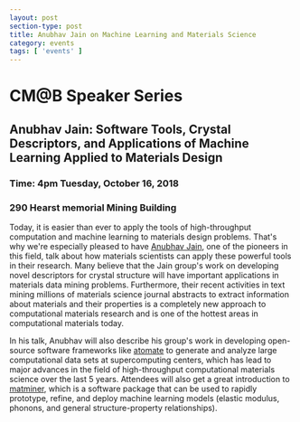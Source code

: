 ```yaml
---
layout: post
section-type: post
title: Anubhav Jain on Machine Learning and Materials Science
category: events
tags: [ 'events' ]
---
```

# CM@B Speaker Series
## Anubhav Jain: Software Tools, Crystal Descriptors, and Applications of Machine Learning Applied to Materials Design
### Time: 4pm Tuesday, October 16, 2018
### 290 Hearst memorial Mining Building

Today, it is easier than ever to apply the tools of high-throughput computation and machine learning to materials design problems. That's why we're especially pleased to have [Anubhav Jain](https://eta.lbl.gov/people/anubhav-jain), one of the pioneers in this field, talk about how materials scientists can apply these powerful tools in their research. Many believe that the Jain group's work on developing novel descriptors for crystal structure will have important applications in materials data mining problems. Furthermore, their recent activities in text mining millions of materials science journal abstracts to extract information about materials and their properties is a completely new approach to computational materials research and is one of the hottest areas in computational materials today.

In his talk, Anubhav will also describe his group's work in developing open-source software frameworks like [atomate](https://atomate.org) to generate and analyze large computational data sets at supercomputing centers, which has lead to major advances in the field of high-throughput computational materials science over the last 5 years. Attendees will also get a great introduction to [matminer](https://hackingmaterials.github.io/matminer/), which is a software package that can be used to rapidly prototype, refine, and deploy machine learning models (elastic modulus, phonons, and general structure-property relationships). 

